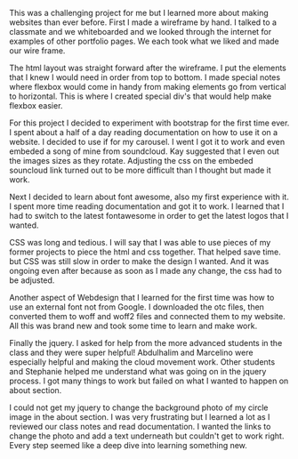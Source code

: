This was a challenging project for me but I learned more about making websites than ever before.  First I made a wireframe by hand.  I talked to a classmate and we whiteboarded and we looked through the internet for examples of other portfolio pages.  We each took what we liked and made our wire frame.

The html layout was straight forward after the wireframe.  I put the elements that I knew I would need in order from top to bottom.  I made special notes where flexbox would come in handy from making elements go from vertical to horizontal.  This is where I created special div's that would help make flexbox easier.

For this project I decided to experiment with bootstrap for the first time ever.  I spent about a half of a day reading documentation on how to use it on a website.  I decided to use if for my carousel.  I went I got it to work and even embeded a song of mine from soundcloud.  Kay suggested that I even out the images sizes as they rotate. Adjusting the css on the embeded souncloud link turned out to be more difficult than I thought but made it work.

Next I decided to learn about font awesome, also my first experience with it.  I spent more time reading documentation and got it to work.  I learned that I had to switch to the latest fontawesome in order to get the latest logos that I wanted.

CSS was long and tedious.  I will say that I was able to use pieces of my former projects to piece the html and css together.  That helped save time.  but CSS was still slow in order to make the design I wanted.  And it was ongoing even after because as soon as I made any change, the css had to be adjusted.

Another aspect of Webdesign that I learned for the first time was how to use an external font not from Google.  I downloaded the otc files, then converted them to woff and woff2 files and connected them to my website.  All this was brand new and took some time to learn and make work.

Finally the jquery.  I asked for help from the more advanced students in the class and they were super helpful!  Abdulhalim and Marcelino were especially helpful and making the cloud movement work.  Other students and Stephanie helped me understand what was going on in the jquery process.  I got many things to work but failed on what I wanted to happen on about section.

I could not get my jquery to change the background photo of my circle image in the about section.  I was very frustrating but I learned a lot as I reviewed our class notes and read documentation.  I wanted the links to change the photo and add a text underneath but couldn't get to work right.  Every step seemed like a deep dive into learning something new.

